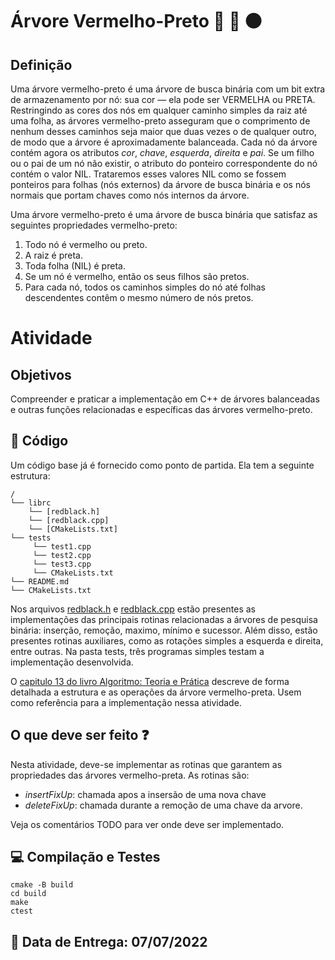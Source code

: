 # Árvore Vermelho-Preto :evergreen_tree: :red_circle: :black_circle:

## Definição
Uma árvore vermelho-preto é uma árvore de busca binária com um bit extra de armazenamento por nó: sua cor
— ela pode ser VERMELHA ou PRETA. Restringindo as cores dos nós em qualquer caminho simples da raiz até uma folha, as
árvores vermelho-preto asseguram que o comprimento de nenhum desses caminhos seja maior que duas vezes o de
qualquer outro, de modo que a árvore é aproximadamente balanceada.
Cada nó da árvore contém agora os atributos *cor*, *chave*, *esquerda*, *direita* e *pai*. Se um filho ou o pai de um nó
não existir, o atributo do ponteiro correspondente do nó contém o valor NIL. Trataremos esses valores NIL como se
fossem ponteiros para folhas (nós externos) da árvore de busca binária e os nós normais que portam chaves como nós
internos da árvore.

Uma árvore vermelho-preto é uma árvore de busca binária que satisfaz as seguintes propriedades vermelho-preto:
1. Todo nó é vermelho ou preto.
2. A raiz é preta.
3. Toda folha (NIL) é preta.
4. Se um nó é vermelho, então os seus filhos são pretos.
5. Para cada nó, todos os caminhos simples do nó até folhas descendentes contêm o mesmo número de nós pretos.

# Atividade

## Objetivos

Compreender e praticar a implementação em C++ de árvores balanceadas e outras funções relacionadas e específicas das árvores vermelho-preto.

## :notebook: Código 

Um código base já é fornecido como ponto de partida. Ela tem a seguinte estrutura:
```
/
└── librc
    └── [redblack.h]
    └── [redblack.cpp]
    └── [CMakeLists.txt]
└── tests
     └── test1.cpp
     └── test2.cpp
     └── test3.cpp
     └── CMakeLists.txt
└── README.md
└── CMakeLists.txt
```

Nos arquivos [redblack.h](librc/redblacl.h) e [redblack.cpp](librc/redblack.h) estão presentes as implementações das principais rotinas relacionadas a árvores de pesquisa binária: inserção, remoção, maximo, mínimo e sucessor. Além disso, estão presentes rotinas auxiliares, como as rotações simples a esquerda e direita, entre outras. Na pasta tests, três programas simples testam a implementação desenvolvida.

O [capitulo 13 do livro Algoritmo: Teoria e Prática](docs/Cap13RB.pdf) descreve de forma detalhada a estrutura e as operações da árvore vermelho-preta. Usem como referência para a implementação nessa atividade.

##  O que deve ser feito :question:

Nesta atividade, deve-se implementar as rotinas que garantem as propriedades das árvores vermelho-preta. As rotinas são:
 - *insertFixUp*: chamada apos a insersão de uma nova chave
 - *deleteFixUp*: chamada durante a remoção de uma chave da arvore.

Veja os comentários TODO para ver onde deve ser implementado. 

## :computer: Compilação e Testes
```
cmake -B build
cd build
make 
ctest 
```

## :date: Data de Entrega: 07/07/2022



